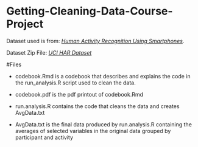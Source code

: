 # Getting-Cleaning-Data-Course-Project

Dataset used is from:
*[Human Activity Recognition Using Smartphones](http://archive.ics.uci.edu/ml/datasets/Human+Activity+Recognition+Using+Smartphones)*.

Dataset Zip File:
*[UCI HAR Dataset](https://d396qusza40orc.cloudfront.net/getdata%2Fprojectfiles%2FUCI%20HAR%20Dataset.zip)*

#Files

* codebook.Rmd is a codebook that describes and explains the code in the run_analysis.R script used to clean the data.  
* codebook.pdf is the pdf printout of codebook.Rmd  

* run.analysis.R contains the code that cleans the data and creates AvgData.txt  
* AvgData.txt is the final data produced by run.analysis.R containing the averages of selected variables in the original data grouped by participant and activity  
